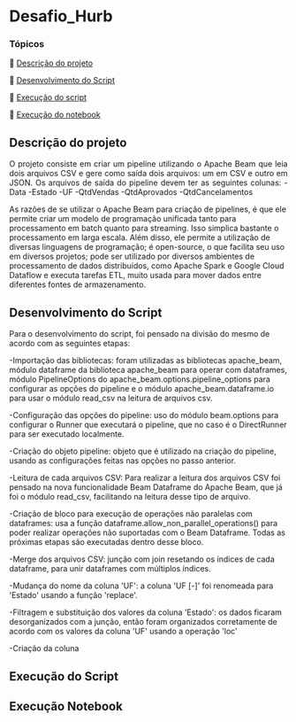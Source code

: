 # Desafio_Hurb

### Tópicos 

:small_blue_diamond: [Descrição do projeto](#descrição-do-projeto)

:small_blue_diamond: [Desenvolvimento do Script](#desenvolvimento-do-script)

:small_blue_diamond: [Execução do script](#execucao-do-script)

:small_blue_diamond: [Execução do notebook](#execucao-do-notebook)


## Descrição do projeto 

<p align="justify">
  O projeto consiste em criar um pipeline utilizando o Apache Beam que leia dois arquivos CSV e gere como saída dois arquivos: um em CSV e outro em JSON.
  Os arquivos de saída do pipeline devem ter as seguintes colunas:
  -Data
  -Estado
  -UF
  -QtdVendas
  -QtdAprovados
  -QtdCancelamentos
  
  As razões de se utilizar o Apache Beam para criação de pipelines, é que ele permite criar um modelo de programação unificada tanto para processamento em batch quanto
  para streaming. Isso simplica bastante o processamento em larga escala. Além disso, ele permite a utilização de diversas linguagens de programação; é open-source, o
  que facilita seu uso em diversos projetos; pode ser utilizado por diversos ambientes de processamento de dados distribuídos, como Apache Spark e Google Cloud Dataflow
  e executa tarefas ETL, muito usada para mover dados entre diferentes fontes de armazenamento.
</p>

## Desenvolvimento do Script
Para o desenvolvimento do script, foi pensado na divisão do mesmo de acordo com as seguintes etapas:

-Importação das bibliotecas: foram utilizadas as bibliotecas apache_beam, módulo dataframe da biblioteca apache_beam para operar com dataframes, módulo PipelineOptions do apache_beam.options.pipeline_options para configurar as opções do pipeline e o módulo apache_beam.dataframe.io para usar o módulo read_csv na leitura de arquivos csv.

-Configuração das opções do pipeline: uso do módulo beam.options para configurar o Runner que executará o pipeline, que no caso é o DirectRunner para ser executado localmente.

-Criação do objeto pipeline: objeto que é utilizado na criação do pipeline, usando as configurações feitas nas opções no passo anterior.

-Leitura de cada arquivos CSV: Para realizar a leitura dos arquivos CSV foi pensado na nova funcionalidade Beam Dataframe do Apache Beam, que já foi o módulo read_csv, facilitando na leitura desse tipo de arquivo.

-Criação de bloco para execução de operações não paralelas com dataframes: usa a função dataframe.allow_non_parallel_operations() para poder realizar operações não suportadas com o Beam Dataframe. Todas as próximas etapas são executadas dentro desse bloco.

-Merge dos arquivos CSV: junção com join resetando os índices de cada dataframe, para unir dataframes com múltiplos índices.

-Mudança do nome da coluna 'UF': a coluna 'UF [-]' foi renomeada para 'Estado' usando a função 'replace'.

-Filtragem e substituição dos valores da coluna 'Estado': os dados ficaram desorganizados com a junção, então foram organizados corretamente de acordo com os valores da coluna 'UF' usando a operação 'loc'

-Criação da coluna 


## Execução do Script


## Execução Notebook
